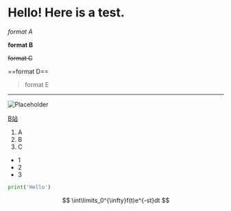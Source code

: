 # Hello! Here is a test.

*format A*

**format B**

~~format C~~

==format D==

> format E

---

![Placeholder](https://dummyimage.com/600x400/eee/aaa)

[B站](https://space.bilibili.com/441014286/relation/follow?tagid=292736529)

1. A
2. B
3. C

- 1
- 2
- 3

```python
print('Hello')
```

$$
\int\limits_0^{\infty}f(t)e^{-st}dt
$$
